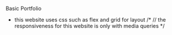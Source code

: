 Basic Portfolio

* this website uses css such as flex and grid for layout
/*
  // the responsiveness for this website is only with media queries
*/